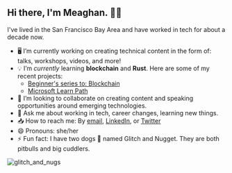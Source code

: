 ## Hi there, I'm Meaghan. 👋🏾

I've lived in the San Francisco Bay Area and have worked in tech for about a decade now.

- 🖥 I’m currently working on creating technical content in the form of: talks, workshops, videos, and more!
- 💡 I’m _currently_ learning **blockchain** and **Rust**. Here are some of my recent projects:
  - [Beginner's series to: Blockchain](https://channel9.msdn.com/Series/Beginners-Series-to-Blockchain)
  - [Microsoft Learn Path](https://docs.microsoft.com/learn/paths/rust-first-steps/)
- 🍐 I’m looking to collaborate on creating content and speaking opportunities around emerging technologies.
- 💬 Ask me about working in tech, career changes, learning new things.
- 📥 How to reach me: By [email](molewis@microsoft.com), [LinkedIn](https://www.linkedin.com/in/meaghan-lewis/), or [Twitter](https://twitter.com/iammeaghanlewis)
- 😄 Pronouns: she/her
- ⚡ Fun fact: I have two dogs 🐶 named Glitch and Nugget. They are both pitbulls and big cuddlers.

![glitch_and_nugs](https://user-images.githubusercontent.com/10103121/110552724-adb6af00-80ec-11eb-888b-f62f0dc3ab84.jpg)
